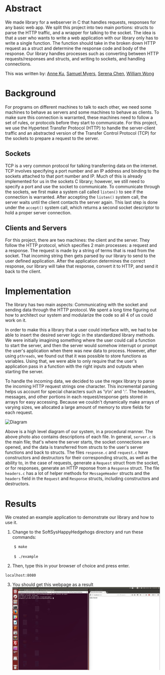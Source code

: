 # Abstract

We made library for a webserver in C that handles requests, responses for any
basic web app. We split this project into two main portions: structs to parse
the HTTP traffic, and a wrapper for talking to the socket. The idea is that a
user who wants to write a web application with our library only has to write a
single function. The function should take in the broken down HTTP request as a
struct and determine the response code and body of the response. Our library
handles processes such as converting between HTTP requests/responses and structs,
and writing to sockets, and handling connections.

This was written by:
[Anne Ku](https://github.com/kuannie1),
[Samuel Myers](https://github.com/sammyers),
[Serena Chen](https://github.com/poosomooso),
[William Wong](https://github.com/billmwong)

# Background

<!-- This is our first project for a computing class at Olin College of Engineering:
ENGR 3525: Software Systems. We wanted to work with servers, so we chose to
create a library that simplifies the process of handling HTTP requests. By
simplifying the creation of web applications, we get to understand how servers
communicate in a network and help others deploy their ideas efficiently on the web.

We relied heavily on the HTTP specifications as well as using the examples for
socket communication from Head First C. We also looked at a HTTP server library
called [Tiny HTTPd](https://sourceforge.net/projects/tinyhttpd/)
to help us with starting our own server. -->

For programs on different machines to talk to each other, we need some machines
to behave as servers and some machines to behave as clients. To make sure this
connection is warranted, these machines need to follow a set of rules, or
protocols before they start to communicate. For this project, we use the
Hypertext Transfer Protocol (HTTP) to handle the server-client traffic and an
abstracted version of the Transfer Control Protocol (TCP) for the sockets to
prepare a request to the server.

## Sockets

TCP is a very common protocol for talking transferring data on the internet. TCP
involves specifying a port number and an IP address and binding to the sockets
attached to that port number and IP. Much of this is already implemented for us
in the sockets C library; however, we still need to specify a port and use the
socket to communicate. To communicate through the sockets, we first make a
system call called `listen()` to see if the connection is warranted. After
accepting the `listen()` system call, the server waits until the client contacts
the server again. This last step is done under the `accept()` system call, which
returns a second socket descriptor to hold a proper server connection.

## Clients and Servers

For this project, there are two machines: the client and the server. They follow
the HTTP protocol, which specifies 2 main processes: a request and a response.
The request is made by a string of terms that is read from the socket. That
incoming string then gets parsed by our library to send to the user defined
application. After the application determines the correct response, our library
will take that response, convert it to HTTP, and send it back to the client.

# Implementation
The library has two main aspects: Communicating with the socket and sending data
through the HTTP protocol. We spent a long time figuring out how to architect
our system and modularize the code so all 4 of us could work on it.

In order to make this a library that a user could interface with, we had to be
able to insert the desired server logic in the standardized library methods. We
were initially imagining something where the user could call a function to start
the server, and then the server would somehow interrupt or prompt the user's
application when there was new data to process. However, after using `pthreads`,
we found out that it was possible to store functions as variables. Using that,
we were able to only require that the user's application pass in a function with
the right inputs and outputs when starting the server.

To handle the incoming data, we decided to use the regex library to parse the
incoming HTTP request strings one character. This incremental parsing helps us
account for special characters such as '\r\n' and ':'. The headers, messages,
and other portions in each request/response gets stored in arrays for easy
accessing. Because we couldn't dynamically make arrays of varying sizes, we
allocated a large amount of memory to store fields for each request.

![Diagram](system.jpg)
<!-- Our diagram here -->
Above is a high level diagram of our system, in a procedural manner. The above
photo also contains descriptions of each file. In general, `server.c` is the
main file; that's where the server starts, the socket connections are opened,
and the data is transferred from structs to the user's server functions and back
to structs. The files `response.c` and `request.c` have constructors and
destructors for their corresponding structs, as well as the ability to, in the
case of requests, generate a `Request` struct from the socket, or for responses,
generate an HTTP reponse from a `Response` struct. The file `headers.c` has a
lot of helper methods for `MessageHeader` structs and the `headers` field in the
`Request` and `Response` structs, including constructors and destructors.

# Results
We created an example application to demonstrate our library and how to use it.

1. Change to the SoftSysHappyHedgehogs directory and run these commands:
```
	$ make
	
	$ ./example
```
2. Then, type this in your browser of choice and press enter.
```
localhost:8080 
```

3. You should get this webpage as a result
![webpage](screenshot.jpg)

<!-- Add images, screenshots, and videos here -->

<!-- ## Content we need to cover:

Big Idea/Abstract

The first thing someone should see when they land on your site is a quick and easily understandable explanation of what your project is all about.

Background

Provide context for your project by describing the broader space in which it is situated. This section will likely draw upon your annotated bibliography. You've already collected this knowledge and shown us you understand it, now frame it for an external audience.

Implementation

What specifically did you accomplish with this project? Within the context of the problem space, enumerate the potential options and explain why you chose what you did. Describe what makes it interesting/challenging, and how you overcame those challenges. Explain your implementation and design decisions with sufficient detail for a technical audience to understand it.

The library has two main aspects: Communicating with the socket and sending data
through the HTTP protocol. We spent a long time figuring out how to architect
our system and modularize the code so all 4 of us could work on it.

In order to make this a library that a user could interface with, we had to be
able to insert the desired server logic in the standardized library methods. We
were initially imagining something where the user could call a function to start
the server, and then the server would somehow interrupt or prompt the user's
application when there was new data to process. However, after using pthreads,
we found out that it was possible to pass functions as parameters. Using that,
we were able to only require that the user's application pass in a function with
the right inputs and outputs when starting the server.

Results

Provide evidence demonstrating that what you built works. Though the details will be different for each project, screenshots and video are likely helpful. Include graphs or other data if appropriate.


Having trouble with Pages? Check out our [documentation](https://help.github.com/categories/github-pages-basics/) or [contact support](https://github.com/contact) and we’ll help you sort it out.
 -->
